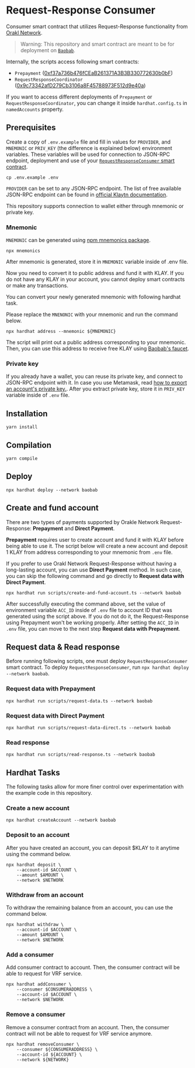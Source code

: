 # Request-Response Consumer

Consumer smart contract that utilizes Request-Response functionality from [Orakl Network](https://orakl.network).

> Warning: This repository and smart contract are meant to be for deployment on [`Baobab`](https://docs.klaytn.foundation/misc/faq#what-is-cypress-what-is-baobab).

Internally, the scripts access following smart contracts:

- `Prepayment` ([0xf37a736b476fCEaB261371A3B3B330772630b0bF](https://baobab.scope.klaytn.com/account/0xf37a736b476fCEaB261371A3B3B330772630b0bF))
- `RequestResponseCoordinator` ([0x9c73342afD279Cb3106a8F45788973F512d9e40a](https://baobab.scope.klaytn.com/account/0x9c73342afD279Cb3106a8F45788973F512d9e40a))

If you want to access different deployments of `Prepayment` or `RequestResponseCoordinator`, you can change it inside `hardhat.config.ts` in `namedAccounts` property.

## Prerequisites

Create a copy of `.env.example` file and fill in values for `PROVIDER`, and `MNEMONIC` or `PRIV_KEY` (the difference is explained below) environment variables.
These variables will be used for connection to JSON-RPC endpoint, deployment and use of your [`RequestResponseConsumer` smart contract](contracts/RequestResponseConsumer.sol).

```shell
cp .env.example .env
```

`PROVIDER` can be set to any JSON-RPC endpoint.
The list of free available JSON-RPC endpoint can be found in [official Klaytn documentation](https://docs.klaytn.foundation/content/dapp/rpc-service/public-en#testnet-baobab-public-json-rpc-endpoints).

This repository supports connection to wallet either through mnemonic or private key.

### Mnemonic

`MNEMONIC` can be generated using [npm mnemonics package](https://www.npmjs.com/package/mnemonics).

```shell
npx mnemonics
```

After mnemonic is generated, store it in `MNEMONIC` variable inside of .env file.

Now you need to convert it to public address and fund it with KLAY.
If you do not have any KLAY in your account, you cannot deploy smart contracts or make any transactions.

You can convert your newly generated mnemonic with following hardhat task.

Please replace the `MNENONIC` with your mnemonic and run the command below.

```shell
npx hardhat address --mnemonic ${MNEMONIC}
```

The script will print out a public address corresponding to your mnemonic.
Then, you can use this address to receive free KLAY using [Baobab's faucet](https://baobab.wallet.klaytn.foundation/faucet).

### Private key

If you already have a wallet, you can reuse its private key, and connect to JSON-RPC endpoint with it.
In case you use Metamask, read [how to export an account's private key.](https://metamask.zendesk.com/hc/en-us/articles/360015289632-How-to-export-an-account-s-private-key).
After you extract private key, store it in `PRIV_KEY` variable inside of `.env` file.

## Installation

```shell
yarn install
```

## Compilation

```shell
yarn compile
```

## Deploy

```shell
npx hardhat deploy --network baobab
```

## Create and fund account

There are two types of payments supported by Orakle Network Request-Response: **Prepayment** and **Direct Payment**.

**Prepayment** requires user to create account and fund it with KLAY before being able to use it.
The script below will create a new account and deposit 1 KLAY from address corresponding to your mnemonic from `.env` file.

If you prefer to use Orakl Network Request-Response without having a long-lasting account, you can use **Direct Payment** method.
In such case, you can skip the following command and go directly to **Request data with Direct Payment**.

```shell
npx hardhat run scripts/create-and-fund-account.ts --network baobab
```

After successfully executing the command above, set the value of environment variable `ACC_ID` inside of `.env` file to account ID that was generated using the script above.
If you do not do it, the Request-Response using Prepayment won't be working properly.
After setting the `ACC_ID` in `.env` file, you can move to the next step **Request data with Prepayment**.

## Request data & Read response

Before running following scripts, one must deploy `RequestResponseConsumer` smart contract.
To deploy `RequestResponseConsumer`, run `npx hardhat deploy --network baobab`.

### Request data with Prepayment

```shell
npx hardhat run scripts/request-data.ts --network baobab
```

### Request data with Direct Payment

```shell
npx hardhat run scripts/request-data-direct.ts --network baobab
```

### Read response

```shell
npx hardhat run scripts/read-response.ts --network baobab
```

## Hardhat Tasks

The following tasks allow for more finer control over experimentation with the example code in this repository.

### Create a new account

```shell
npx hardhat createAccount --network baobab
```

### Deposit to an account

After you have created an account, you can deposit $KLAY to it anytime using the command below.

```shell
npx hardhat deposit \
    --account-id $ACCOUNT \
    --amount $AMOUNT \
    --network $NETWORK
```

### Withdraw from an account

To withdraw the remaining balance from an account, you can use the command below.

```shell
npx hardhat withdraw \
    --account-id $ACCOUNT \
    --amount $AMOUNT \
    --network $NETWORK
```

### Add a consumer

Add consumer contract to account.
Then, the consumer contract will be able to request for VRF service.

```shell
npx hardhat addConsumer \
    --consumer $CONSUMERADDRESS \
    --account-id $ACCOUNT \
    --network $NETWORK
```

### Remove a consumer

Remove a consumer contract from an account.
Then, the consumer contract will not be able to request for VRF service anymore.

```shell
npx hardhat removeConsumer \
    --consumer ${CONSUMERADDRESS} \
    --account-id ${ACCOUNT} \
    --network ${NETWORK}
```
